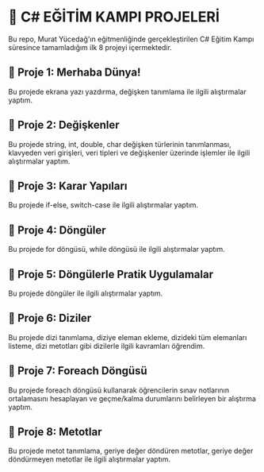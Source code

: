 # 🚀 C# EĞİTİM KAMPI PROJELERİ
Bu repo, Murat Yücedağ'ın eğitmenliğinde gerçekleştirilen C# Eğitim Kampı süresince tamamladığım ilk 8 projeyi içermektedir.
## 📌 Proje 1: Merhaba Dünya!
Bu projede ekrana yazı yazdırma, değişken tanımlama ile ilgili alıştırmalar yaptım.
## 📌 Proje 2: Değişkenler
Bu projede string, int, double, char değişken türlerinin tanımlanması, klavyeden veri girişleri, veri tipleri ve değişkenler üzerinde işlemler ile ilgili alıştırmalar yaptım.
## 📌 Proje 3: Karar Yapıları
Bu projede if-else, switch-case ile ilgili alıştırmalar yaptım.
## 📌 Proje 4: Döngüler
Bu projede for döngüsü, while döngüsü ile ilgili alıştırmalar yaptım.
## 📌 Proje 5: Döngülerle Pratik Uygulamalar
Bu projede döngüler ile ilgili alıştırmalar yaptım.
## 📌 Proje 6: Diziler
Bu projede dizi tanımlama, diziye eleman ekleme, dizideki tüm elemanları listeme, dizi metotları gibi dizilerle ilgili kavramları öğrendim. 
## 📌 Proje 7: Foreach Döngüsü
Bu projede foreach döngüsü kullanarak öğrencilerin sınav notlarının ortalamasını hesaplayan ve geçme/kalma durumlarını belirleyen bir alıştırma yaptım.
## 📌 Proje 8: Metotlar
Bu projede metot tanımlama, geriye değer döndüren metotlar, geriye değer döndürmeyen metotlar ile ilgili alıştırmalar yaptım.
